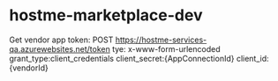 # hostme-marketplace-dev

Get vendor app token:
POST https://hostme-services-qa.azurewebsites.net/token
tye:  x-www-form-urlencoded
grant_type:client_credentials
client_secret:{AppConnectionId}
client_id:{vendorId}



